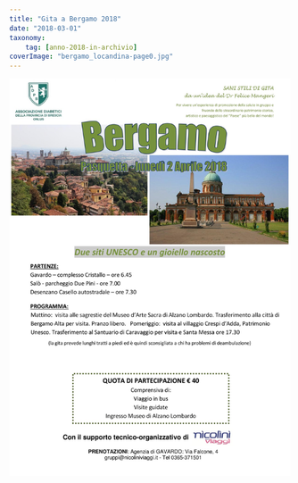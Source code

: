 ```yaml
---
title: "Gita a Bergamo 2018"
date: "2018-03-01"
taxonomy: 
    tag: [anno-2018-in-archivio]
coverImage: "bergamo_locandina-page0.jpg"
---
```


![](images/bergamo_locandina-page0.jpg)
